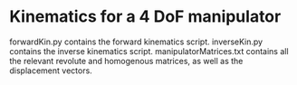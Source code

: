 # Kinematics for a 4 DoF manipulator

forwardKin.py contains the forward kinematics script.
inverseKin.py contains the inverse kinematics script.
manipulatorMatrices.txt contains all the relevant revolute and homogenous matrices, as well as the displacement vectors.
